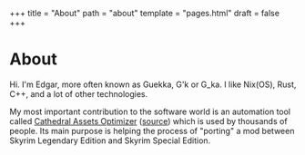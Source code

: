 +++
title = "About"
path = "about"
template = "pages.html"
draft = false
+++

# About

Hi. I'm Edgar, more often known as Guekka, G'k or G_ka. I like Nix(OS), Rust, C++, and a lot of other technologies.

My most important contribution to the software world is an automation tool called [Cathedral Assets Optimizer](https://nexusmods.com/skyrimspecialedition/mods/23316) ([source](https://github.com/Guekka/Cathedral-Assets-Optimizer/)) which is used by thousands of people. Its main purpose is helping the process of "porting" a mod between Skyrim Legendary Edition and Skyrim Special Edition.

